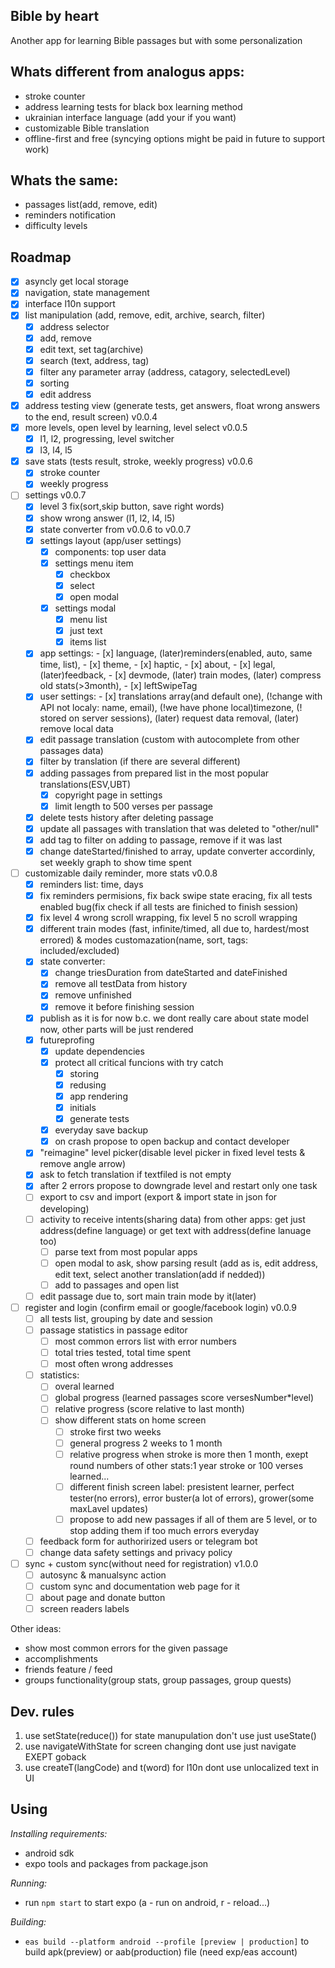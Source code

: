 Bible by heart
---

Another app for learning Bible passages but with some personalization

Whats different from analogus apps:
---

- stroke counter 
- address learning tests for black box learning method
- ukrainian interface language (add your if you want)
- customizable Bible translation
- offline-first and free (syncying options might be paid in future to support work)

Whats the same:
---

- passages list(add, remove, edit)
- reminders notification  
- difficulty levels

Roadmap
---

- [x] asyncly get local storage
- [x] navigation, state management
- [x] interface l10n support
- [x] list manipulation (add, remove, edit, archive, search, filter)
  - [x] address selector
  - [x] add, remove
  - [x] edit text, set tag(archive)
  - [x] search (text, address, tag)
  - [x] filter any parameter array (address, catagory, selectedLevel)
  - [x] sorting
  - [x] edit address
- [x] address testing view (generate tests, get answers, float wrong answers to the end, result screen) v0.0.4
- [x] more levels, open level by learning, level select v0.0.5
  - [x] l1, l2, progressing, level switcher
  - [x] l3, l4, l5
- [x] save stats (tests result, stroke, weekly progress) v0.0.6
  - [x] stroke counter
  - [x] weekly progress
- [ ] settings v0.0.7
  - [x] level 3 fix(sort,skip button, save right words)
  - [x] show wrong answer (l1, l2, l4, l5)
  - [x] state converter from v0.0.6 to v0.0.7
  - [x] settings layout (app/user settings)
    - [x] components: top user data
    - [x] settings menu item
      - [x] checkbox
      - [x] select
      - [x] open modal
    - [x] settings modal
      - [x] menu list 
      - [x] just text
      - [x] items list
  - [x] app settings: - [x] language, (later)reminders(enabled, auto, same time, list), - [x] theme, - [x] haptic, - [x] about, - [x] legal, (later)feedback, - [x] devmode, (later) train modes, (later) compress old stats(>3month), - [x] leftSwipeTag
  - [x] user settings:  - [x] translations array(and default one), (!change with API not localy: name, email), (!we have phone local)timezone, (! stored on server sessions), (later) request data removal, (later) remove local data
  - [x] edit passage translation (custom with autocomplete from other passages data)
  - [x] filter by translation (if there are several different)
  - [x] adding passages from prepared list in the most popular translations(ESV,UBT)
    - [x] copyright page in settings
    - [x] limit length to 500 verses per passage
  - [x] delete tests history after deleting passage
  - [x] update all passages with translation that was deleted to "other/null" 
  - [x] add tag to filter on adding to passage, remove if it was last
  - [x] change dateStarted/finished to array, update converter accordinly, set weekly graph to show time spent
- [ ] customizable daily reminder, more stats v0.0.8
  - [x] reminders list: time, days
  - [x] fix reminders permisions, fix back swipe state eracing, fix all tests enabled bug(fix check if all tests are finiched to finish session)
  - [x] fix level 4 wrong scroll wrapping, fix level 5 no scroll wrapping
  - [x] different train modes (fast, infinite/timed, all due to, hardest/most errored) & modes customazation(name, sort, tags: included/excluded)
  - [x] state converter: 
    - [x] change triesDuration from dateStarted and dateFinished
    - [x] remove all testData from history
    - [x] remove unfinished
    - [x] remove it before finishing session
  - [x] publish as it is for now b.c. we dont really care about state model now, other parts will be just rendered
  - [x] futureprofing
    - [x] update dependencies
    - [x] protect all critical funcions with try catch
      - [x] storing
      - [x] redusing
      - [x] app rendering
      - [x] initials
      - [x] generate tests
    - [x] everyday save backup
    - [x] on crash propose to open backup and contact developer
  - [x] "reimagine" level picker(disable level picker in fixed level tests & remove angle arrow)
  - [x] ask to fetch translation if textfiled is not empty
  - [x] after 2 errors propose to downgrade level and restart only one task
  - [ ] export to csv and import (export & import state in json for developing)
  - [ ] activity to receive intents(sharing data) from other apps: get just address(define language) or get text with address(define lanuage too)
    - [ ] parse text from most popular apps
    - [ ] open modal to ask, show parsing result (add as is, edit address, edit text, select another translation(add if nedded))
    - [ ] add to passages and open list
  - [ ] edit passage due to, sort main train mode by it(later)
- [ ] register and login (confirm email or google/facebook login) v0.0.9
  - [ ] all tests list, grouping by date and session
  - [ ] passage statistics in passage editor
     - [ ] most common errors list with error numbers
     - [ ] total tries tested, total time spent
     - [ ] most often wrong addresses
  - [ ] statistics:
    - [ ] overal learned
    - [ ] global progress (learned passages score versesNumber*level)
    - [ ] relative progress (score relative to last month)
    - [ ] show different stats on home screen
      - [ ] stroke first two weeks
      - [ ] general progress 2 weeks to 1 month
      - [ ] relative progress when stroke is more then 1 month, exept round numbers of other stats:1 year stroke or 100 verses learned...
      - [ ] different finish screen label: presistent learner, perfect tester(no errors), error buster(a lot of errors), grower(some maxLavel updates)
      - [ ] propose to add new passages if all of them are 5 level, or to stop adding them if too much errors everyday
  - [ ] feedback form for authorirized users or telegram bot
  - [ ] change data safety settings and privacy policy
- [ ] sync + custom sync(without need for registration) v1.0.0
  - [ ] autosync & manualsync action
  - [ ] custom sync and documentation web page for it
  - [ ] about page and donate button
  - [ ] screen readers labels

Other ideas:
- show most common errors for the given passage
- accomplishments
- friends feature / feed
- groups functionality(group stats, group passages, group quests)
 
Dev. rules
---
1. use setState(reduce()) for state manupulation don't use just useState()
2. use navigateWithState for screen changing dont use just navigate EXEPT goback
3. use createT(langCode) and t(word) for l10n dont use unlocalized text in UI

Using
---
*Installing requirements:*
- android sdk
- expo tools and packages from package.json

*Running:*
- run `npm start` to start expo (a - run on android, r - reload...)

*Building:*
- `eas build --platform android --profile [preview | production]` to build apk(preview) or aab(production) file (need exp/eas account)